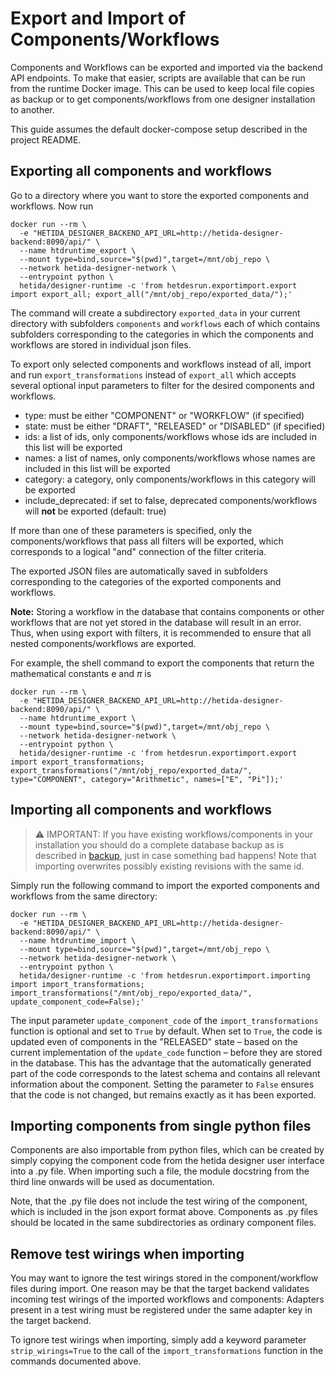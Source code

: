 # Export and Import of Components/Workflows

Components and Workflows can be exported and imported via the backend API endpoints. To make that easier, scripts are available that can be run from the runtime Docker image. This can be used to keep local file copies as backup or to get components/workflows from one designer installation to another.

This guide assumes the default docker-compose setup described in the project README.

## Exporting all components and workflows

Go to a directory where you want to store the exported components and workflows.
Now run 

```shell
docker run --rm \
  -e "HETIDA_DESIGNER_BACKEND_API_URL=http://hetida-designer-backend:8090/api/" \
  --name htdruntime_export \
  --mount type=bind,source="$(pwd)",target=/mnt/obj_repo \
  --network hetida-designer-network \
  --entrypoint python \
  hetida/designer-runtime -c 'from hetdesrun.exportimport.export import export_all; export_all("/mnt/obj_repo/exported_data/");'
```

The command will create a subdirectory `exported_data` in your current directory with subfolders `components` and `workflows` each of which contains subfolders corresponding to the categories in which the components and workflows are stored in individual json files.

To export only selected components and workflows instead of all, import and run `export_transformations` instead of `export_all` which accepts several optional input parameters to filter for the desired components and workflows.

- type: must be either "COMPONENT" or "WORKFLOW" (if specified)
- state: must be either "DRAFT", "RELEASED" or "DISABLED" (if specified)
- ids: a list of ids, only components/workflows whose ids are included in this list will be exported
- names: a list of names, only components/workflows whose names are included in this list will be exported
- category: a category, only components/workflows in this category will be exported
- include_deprecated: if set to false, deprecated components/workflows will **not** be exported (default: true)

If more than one of these parameters is specified, only the components/workflows that pass all filters will be exported, which corresponds to a logical "and" connection of the filter criteria.

The exported JSON files are automatically saved in subfolders corresponding to the categories of the exported components and workflows.

**Note:** Storing a workflow in the database that contains components or other workflows that are not yet stored in the database will result in an error.
Thus, when using export with filters, it is recommended to ensure that all nested components/workflows are exported.

For example, the shell command to export the components that return the mathematical constants e and $\pi$ is

```shell
docker run --rm \
  -e "HETIDA_DESIGNER_BACKEND_API_URL=http://hetida-designer-backend:8090/api/" \
  --name htdruntime_export \
  --mount type=bind,source="$(pwd)",target=/mnt/obj_repo \
  --network hetida-designer-network \
  --entrypoint python \
  hetida/designer-runtime -c 'from hetdesrun.exportimport.export import export_transformations; export_transformations("/mnt/obj_repo/exported_data/", type="COMPONENT", category="Arithmetic", names=["E", "Pi"]);'
```

## Importing all components and workflows

> :warning: IMPORTANT: If you have existing workflows/components in your installation you should do a complete database backup as is described in [backup](./backup.md), just in case something bad happens! Note that importing overwrites possibly existing revisions with the same id.

Simply run the following command to import the exported components and workflows from the same directory:

```shell
docker run --rm \
  -e "HETIDA_DESIGNER_BACKEND_API_URL=http://hetida-designer-backend:8090/api/" \
  --name htdruntime_import \
  --mount type=bind,source="$(pwd)",target=/mnt/obj_repo \
  --network hetida-designer-network \
  --entrypoint python \
  hetida/designer-runtime -c 'from hetdesrun.exportimport.importing import import_transformations; import_transformations("/mnt/obj_repo/exported_data/", update_component_code=False);'
```

The input parameter `update_component_code` of the `import_transformations` function is optional and set to `True` by default. When set to `True`, the code is updated even of components in the "RELEASED" state &ndash; based on the current implementation of the `update_code` function &ndash; before they are stored in the database.
This has the advantage that the automatically generated part of the code corresponds to the latest schema and contains all relevant information about the component.
Setting the parameter to `False` ensures that the code is not changed, but remains exactly as it has been exported.

## Importing components from single python files

Components are also importable from python files, which can be created by simply copying the component code from the hetida designer user interface into a .py file. When importing such a file, the module docstring from the third line onwards will be used as documentation.

Note, that the .py file does not include the test wiring of the component, which is included in the json export format above. Components as .py files should be located in the same subdirectories as ordinary component files.

## Remove test wirings when importing
You may want to ignore the test wirings stored in the component/workflow files during import. One reason may be that the target backend validates incoming test wirings of the imported workflows and components: Adapters present in a test wiring must be registered under the same adapter key in the target backend.

To ignore test wirings when importing, simply add a keyword parameter `strip_wirings=True` to the call of the `import_transformations` function in the commands documented above.

